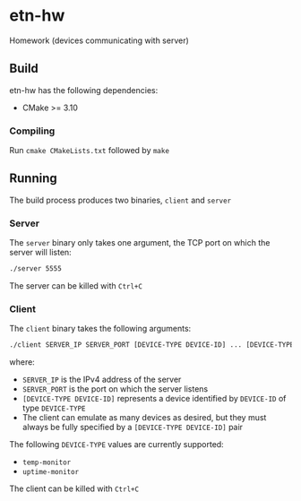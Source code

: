# etn-hw

Homework (devices communicating with server)

## Build

etn-hw has the following dependencies:

* CMake >= 3.10

### Compiling

Run `cmake CMakeLists.txt` followed by `make`

## Running

The build process produces two binaries, `client` and `server`

### Server

The `server` binary only takes one argument, the TCP port on which the server will listen:

```sh
./server 5555
```

The server can be killed with `Ctrl+C`

### Client

The `client` binary takes the following arguments:

```sh
./client SERVER_IP SERVER_PORT [DEVICE-TYPE DEVICE-ID] ... [DEVICE-TYPE DEVICE-ID]
```



where:

* `SERVER_IP` is the IPv4 address of the server
* `SERVER_PORT` is the port on which the server listens
* `[DEVICE-TYPE DEVICE-ID]` represents a device identified by `DEVICE-ID` of type `DEVICE-TYPE`
* The client can emulate as many devices as desired, but they must always be fully specified by a
`[DEVICE-TYPE DEVICE-ID]` pair

The following `DEVICE-TYPE` values are currently supported:

* `temp-monitor`
* `uptime-monitor`

The client can be killed with `Ctrl+C`